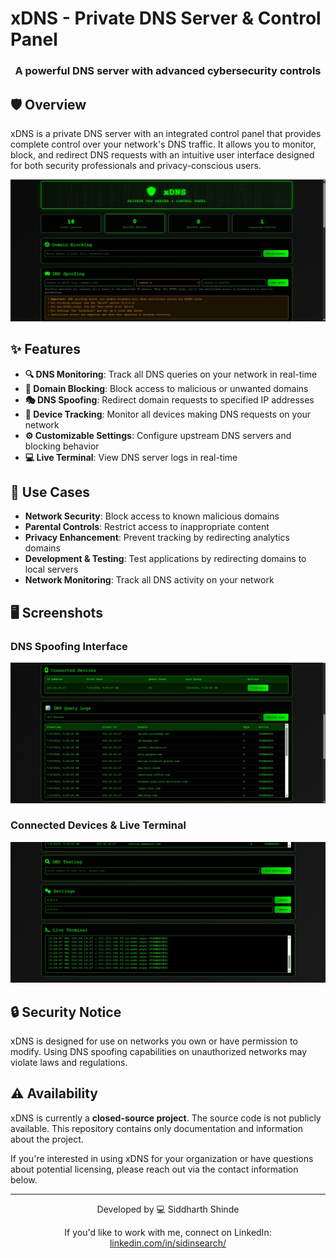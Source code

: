 # xDNS - Private DNS Server & Control Panel

<div align="center">
  <h3>A powerful DNS server with advanced cybersecurity controls</h3>
</div>

## 🛡️ Overview

xDNS is a private DNS server with an integrated control panel that provides complete control over your network's DNS traffic. It allows you to monitor, block, and redirect DNS requests with an intuitive user interface designed for both security professionals and privacy-conscious users.

![xDNS Dashboard](1.jpg)

## ✨ Features

- **🔍 DNS Monitoring**: Track all DNS queries on your network in real-time
- **🚫 Domain Blocking**: Block access to malicious or unwanted domains
- **🎭 DNS Spoofing**: Redirect domain requests to specified IP addresses
- **📱 Device Tracking**: Monitor all devices making DNS requests on your network
- **⚙️ Customizable Settings**: Configure upstream DNS servers and blocking behavior
- **💻 Live Terminal**: View DNS server logs in real-time

## 🔧 Use Cases

- **Network Security**: Block access to known malicious domains
- **Parental Controls**: Restrict access to inappropriate content
- **Privacy Enhancement**: Prevent tracking by redirecting analytics domains
- **Development & Testing**: Test applications by redirecting domains to local servers
- **Network Monitoring**: Track all DNS activity on your network

## 🖥️ Screenshots

### DNS Spoofing Interface
![DNS Spoofing](2.jpg)

### Connected Devices & Live Terminal
![Connected Devices](3.jpg)

## 🔒 Security Notice

xDNS is designed for use on networks you own or have permission to modify. Using DNS spoofing capabilities on unauthorized networks may violate laws and regulations.

## ⚠️ Availability

xDNS is currently a **closed-source project**. The source code is not publicly available. This repository contains only documentation and information about the project.

If you're interested in using xDNS for your organization or have questions about potential licensing, please reach out via the contact information below.

---

<div align="center">
  <p>Developed by 💻 Siddharth Shinde</p>
  <p>If you'd like to work with me, connect on LinkedIn: <a href="https://www.linkedin.com/in/sidinsearch/">linkedin.com/in/sidinsearch/</a></p>
</div>